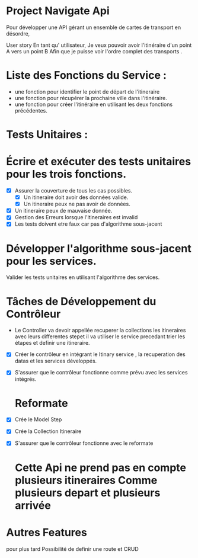 # Project Navigate Api

Pour développer une API gérant un ensemble de cartes de transport en désordre,

User story
En tant qu' utilisateur,
Je veux pouvoir avoir l'itinéraire d'un point A vers un point B
Afin que je puisse voir l'ordre complet des transports .

# Liste des Fonctions du Service :

- une fonction pour identifier le point de départ de l'itineraire
- une fonction pour récupérer la prochaine ville dans l'itinéraire.
- une fonction pour créer l'itinéraire en utilisant les deux fonctions précédentes.

# Tests Unitaires :

# Écrire et exécuter des tests unitaires pour les trois fonctions.

- [x] Assurer la couverture de tous les cas possibles.
  - [x] Un itineraire doit avoir des données valide.
  - [x] Un itineraire peux ne pas avoir de données.
- [x] Un itineraire peux de mauvaise donnée.
- [x] Gestion des Erreurs lorsque l'itineraires est invalid
- [x] Les tests doivent etre faux car pas d'algorithme sous-jacent

# Développer l'algorithme sous-jacent pour les services.

Valider les tests unitaires en utilisant l'algorithme des services.

# Tâches de Développement du Contrôleur

- Le Controller va devoir appellée recuperer la collections les itineraires avec leurs differentes stepet il va utiliser le service precedant trier les étapes et definir une itineraire.

- [x] Créer le contrôleur en intégrant le Itinary service , la recuperation des datas et les services développés.
- [x] S'assurer que le contrôleur fonctionne comme prévu avec les services intégrés.

  # Reformate

- [x] Crée le Model Step
- [x] Crée la Collection Itineraire
- [x] S'assurer que le contrôleur fonctionne avec le reformate

  # Cette Api ne prend pas en compte plusieurs itineraires Comme plusieurs depart et plusieurs arrivée

# Autres Features

pour plus tard Possibilité de definir une route et CRUD
